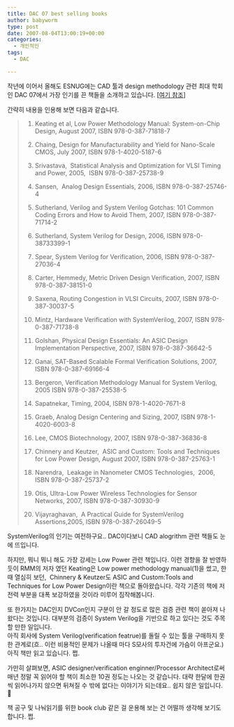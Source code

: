 ```yaml
---
title: DAC 07 best selling books
author: babyworm
type: post
date: 2007-08-04T13:00:19+00:00
categories:
  - 개인적인
tags:
  - DAC

---
```

작년에 이어서 올해도 ESNUG에는 CAD 툴과 design methodology 관련 최대 학회인 DAC 07에서 가장 인기를 끈 책들을 소개하고 있습니다. [<A href="http://www.deepchip.com/items/0467-02.html" target=_blank>여기 참조</A>]

간략히 내용을 인용해 보면 다음과 같습니다.

> 1. Keating et al, Low Power Methodology Manual: System-on-Chip Design, August 2007, ISBN 978-0-387-71818-7
>
> 2. Chaing, Design for Manufacturability and Yield for Nano-Scale CMOS, July 2007, ISBN 978-1-4020-5187-6
>
> 3. Srivastava,  Statistical Analysis and Optimization for VLSI Timing and Power, 2005,  ISBN 978-0-387-25738-9
>
> 4. Sansen,  Analog Design Essentials, 2006, ISBN 978-0-387-25746-4
>
> 5. Sutherland, Verilog and System Verilog Gotchas: 101 Common Coding Errors and How to Avoid Them, 2007, ISBN 978-0-387-71714-2
>
> 6. Sutherland, System Verilog for Design, 2006, ISBN 978-0-38733399-1
>
> 7. Spear, System Verilog for Verification, 2006, ISBN 978-0-387-27036-4
>
> 8. Carter, Hemmedy, Metric Driven Design Verification, 2007, ISBN 978-0-387-38151-0
>
> 9. Saxena, Routing Congestion in VLSI Circuits, 2007, ISBN 978-0-387-30037-5
>
> 10. Mintz, Hardware Verification with SystemVerilog, 2007, ISBN 978-0-387-71738-8
>
> 11. Golshan, Physical Design Essentials: An ASIC Design Implementation Perspective, 2007, ISBN 978-0-387-36642-5
>
> 12. Ganai, SAT-Based Scalable Formal Verification Solutions, 2007, ISBN 978-0-387-69166-4
>
> 13. Bergeron, Verification Methodology Manual for System Verilog, 2005 ISBN 978-0-387-25538-5
>
> 14. Sapatnekar, Timing, 2004, ISBN 978-1-4020-7671-8
>
> 15. Graeb, Analog Design Centering and Sizing, 2007, ISBN 978-1-4020-6003-8
>
> 16. Lee, CMOS Biotechnology, 2007, ISBN 978-0-387-36836-8
>
> 17. Chinnery and Keutzer,  ASIC and Custom: Tools and Techniques for Low Power Design, August 2007, ISBN 978-0-387-25763-1
>
> 18. Narendra,  Leakage in Nanometer CMOS Technologies,  2006, ISBN 978-0-387-25737-2
>
> 19. Otis, Ultra-Low Power Wireless Technologies for Sensor Networks, 2007, ISBN 978-0-387-30930-9
>
> 20. Vijayraghavan,  A Practical Guide for SystemVerilog Assertions,2005, ISBN 978-0-387-26049-5


SystemVerilog의 인기는 여전하구요.. DAC이다보니 CAD alogrithm 관련 책들도 눈에 뜨입니다.

하지만, 뭐니 뭐니 해도 가장 강세는 Low Power 관련 책입니다.
이런 경향을 잘 반영하듯이 RMM의 저자 였던 Keating은 Low power methodology manual(1)을 썼고, 한때 열심히 보던,  Chinnery & Keutzer도 ASIC and Custom:Tools and Techniques for Low Power Design이란 책으로 돌아왔습니다.
각각 기존의 책에 저전력 부분을 대폭 보강하였을 것이라 미루어 짐작해봅니다.

또 한가지는 DAC인지 DVCon인지 구분이 안 갈 정도로 많은 검증 관련 책이 쏟아져 나왔다는 것입니다. 대부분의 검증이 System Verilog을 기반으로 하고 있다는 것도 주목할 만한 일입니다.
<br>
아직 회사에 System Verilog(verification featrue)를 돌릴 수 있는 툴을 구매하지 못한 관계로(흐.. 이런 비용적인 문제가 나올때 마다 S모사의 투자건에 가슴이 아프군요.) 아직 책만 읽고 있습니다. 쩝.

가만히 살펴보면, ASIC designer/verification enginner/Processor Architect로써 매년 정말 꼭 읽어야 할 책이 최소한 10권 정도는 나오는 것 같습니다. 대략 한달에 한권씩 읽어나가지 않으면 뒤쳐질 수 밖에 없다는 이야기가 되는데요..
쉽지 않은 일입니다. 🙂

책 공구 및 나눠읽기를 위한 book club 같은 걸 운용해 보는 건 어떨까 생각해 보기도 합니다. 쩝.

